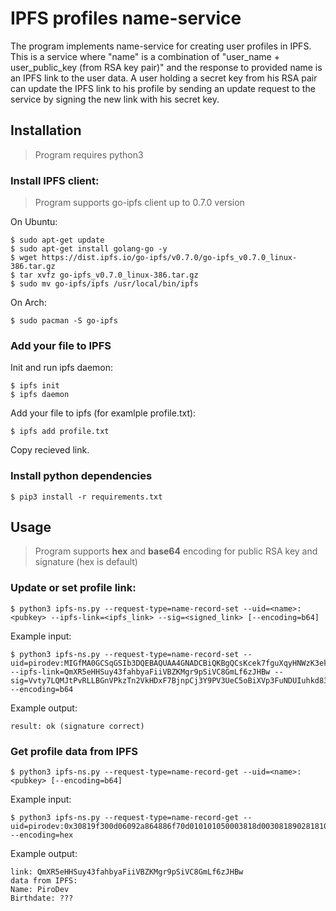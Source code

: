 # IPFS profiles name-service

The program implements name-service for creating user profiles in IPFS. This is a service where "name" is a combination of "user_name + user_public_key (from RSA key pair)" and the response to provided name is an IPFS link to the user data. A user holding a secret key from his RSA pair can update the IPFS link to his profile by sending an update request to the service by signing the new link with his secret key. 

## Installation
>Program requires python3

### Install IPFS client:
>Program supports go-ipfs client up to 0.7.0 version

On Ubuntu:
```
$ sudo apt-get update
$ sudo apt-get install golang-go -y
$ wget https://dist.ipfs.io/go-ipfs/v0.7.0/go-ipfs_v0.7.0_linux-386.tar.gz
$ tar xvfz go-ipfs_v0.7.0_linux-386.tar.gz
$ sudo mv go-ipfs/ipfs /usr/local/bin/ipfs
```

On Arch:
```
$ sudo pacman -S go-ipfs
```

### Add your file to IPFS

Init and run ipfs daemon:

```
$ ipfs init
$ ipfs daemon
```

Add your file to ipfs (for examlple profile.txt):
```
$ ipfs add profile.txt
```

Copy recieved link.

### Install python dependencies

`$ pip3 install -r requirements.txt`

## Usage

>Program supports **hex** and **base64** encoding for public RSA key and signature (hex is default)

### Update or set profile link:

```
$ python3 ipfs-ns.py --request-type=name-record-set --uid=<name>:<pubkey> --ipfs-link=<ipfs_link> --sig=<signed_link> [--encoding=b64]
```

Example input:
```
$ python3 ipfs-ns.py --request-type=name-record-set --uid=pirodev:MIGfMA0GCSqGSIb3DQEBAQUAA4GNADCBiQKBgQCsKcek7fguXqyHNWzK3ekwN9nC9ziMvhTqtFMAjm0qCcVScCXbOireD5KqfmgFkd3TQmziKVL5GjWWTZwEZUasyjmYiNsprY3gXX6gNOLKH1LOh3u+0XPfY+ZFS+7th2vu42oCkqQ4Jvugi9+cpH2EVZQZW+GUakPEneZoaLrpMQIDAQAB --ipfs-link=QmXR5eHHSuy43fahbyaFiiVBZKMgr9pSiVC8GmLf6zJHBw --sig=Vvty7LQMJtPvRLLBGnVPkzTn2VkHDxF7BjnpCj3Y9PV3UeC5oBiXVp3FuNDUIuhkd83yLrNev8Ma0pZ7I4ljQP+fSgk7Ul/pNpL+tKhBdgNCV8cnkvwPO0st8R0Vrp4BpeUT8VlAvlREZz0lCY3VGBqBMTeoFnAsV+pTw72SAMg= --encoding=b64
```

Example output:
```
result: ok (signature correct)
```

### Get profile data from IPFS

```
$ python3 ipfs-ns.py --request-type=name-record-get --uid=<name>:<pubkey> [--encoding=b64]
```

Example input:
```
$ python3 ipfs-ns.py --request-type=name-record-get --uid=pirodev:0x30819f300d06092a864886f70d010101050003818d0030818902818100ac29c7a4edf82e5eac87356ccadde93037d9c2f7388cbe14eab453008e6d2a09c5527025db3a2ade0f92aa7e680591ddd3426ce22952f91a35964d9c046546acca399888db29ad8de05d7ea034e2ca1f52ce877bbed173df63e6454beeed876beee36a0292a43826fba08bdf9ca47d845594195be1946a43c49de66868bae9310203010001 --encoding=hex
```

Example output:
```
link: QmXR5eHHSuy43fahbyaFiiVBZKMgr9pSiVC8GmLf6zJHBw
data from IPFS:
Name: PiroDev
Birthdate: ???
```